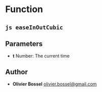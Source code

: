 
# Function


## ```js easeInOutCubic ```




## Parameters

- **t**  Number: The current time




## Author
- **Olivier Bossel** <a href="mailto:olivier.bossel@gmail.com">olivier.bossel@gmail.com</a> 



